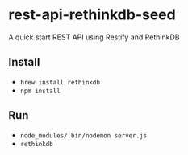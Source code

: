# rest-api-rethinkdb-seed
A quick start REST API using Restify and RethinkDB

## Install
- `brew install rethinkdb`
- `npm install`

## Run
- `node_modules/.bin/nodemon server.js`
- `rethinkdb`
